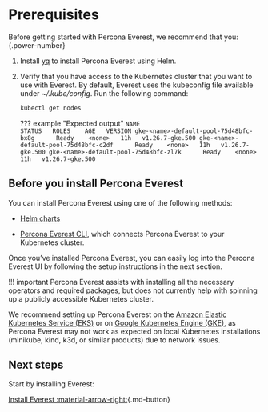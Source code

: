 # Prerequisites

Before getting started with Percona Everest, we recommend that you:
{.power-number}


1. Install [yq](https://github.com/mikefarah/yq) to install Percona Everest using Helm.

2. Verify that you have access to the Kubernetes cluster that you want to use with Everest. By default, Everest uses the kubeconfig file available under *~/.kube/config*. Run the following command:

    ```sh
    kubectl get nodes
    ```

    ??? example "Expected output"
        ```
            NAME                                       STATUS   ROLES    AGE   VERSION
            gke-<name>-default-pool-75d48bfc-bx8g      Ready    <none>   11h   v1.26.7-gke.500
            gke-<name>-default-pool-75d48bfc-c2df      Ready    <none>   11h   v1.26.7-gke.500
            gke-<name>-default-pool-75d48bfc-zl7k      Ready    <none>   11h   v1.26.7-gke.500
        ```


## Before you install Percona Everest

You can install Percona Everest using one of the following methods:


* [Helm charts](../install/install_everest_helm_charts.md)

* [Percona Everest CLI](https://docs.percona.com/everest/install/installEverestCLI.html), which connects Percona Everest to your Kubernetes cluster.


Once you’ve installed Percona Everest, you can easily log into the Percona Everest UI by following the setup instructions in the next section.

!!! important
    Percona Everest assists with installing all the necessary operators and required packages, but does not currently help with spinning up a publicly accessible Kubernetes cluster.

We recommend setting up Percona Everest on the [Amazon Elastic Kubernetes Service (EKS)](../quickstart-guide/eks.md) or on [Google Kubernetes Engine (GKE)](../quickstart-guide/gke.md), as Percona Everest may not work as expected on local Kubernetes installations (minikube, kind, k3d, or similar products) due to network issues.

## Next steps

Start by installing Everest:

[Install Everest :material-arrow-right:](installEverest.md){.md-button}

